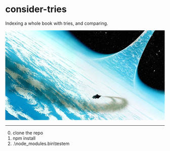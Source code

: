 # consider-tries
Indexing a whole book with tries, and comparing.

![alt image](/img/IMB-Consider-Phlebas-Mark-Salwowski-Art.jpg)

-------------
0) clone the repo
1) npm install
2) .\node_modules\.bin\testem
